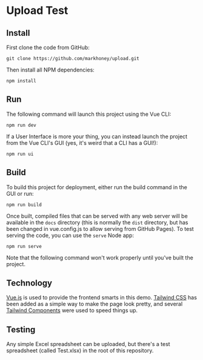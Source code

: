 # Upload Test

## Install

First clone the code from GitHub:

`git clone https://github.com/markhoney/upload.git`

Then install all NPM dependencies:

`npm install`

## Run

The following command will launch this project using the Vue CLI:

`npm run dev`

If a User Interface is more your thing, you can instead launch the project from the Vue CLI's GUI (yes, it's weird that a CLI has a GUI!):

`npm run ui`

## Build

To build this project for deployment, either run the build command in the GUI or run:

`npm run build`

Once built, compiled files that can be served with any web server will be available in the `docs` directory (this is normally the `dist` directory, but has been changed in vue.config.js to allow serving from GitHub Pages). To test serving the code, you can use the `serve` Node app:

`npm run serve`

Note that the following command won't work properly until you've built the project.

## Technology

[Vue.js](https://vuejs.org/) is used to provide the frontend smarts in this demo. [Tailwind CSS](https://tailwindcss.com/) has been added as a simple way to make the page look pretty, and several [Tailwind Components](https://tailwindcomponents.com/) were used to speed things up.

## Testing

Any simple Excel spreadsheet can be uploaded, but there's a test spreadsheet (called Test.xlsx) in the root of this repository.

